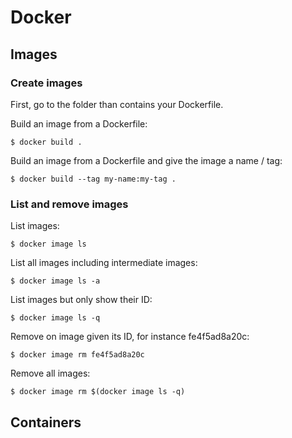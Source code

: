 # Docker


## Images

### Create images

First, go to the folder than contains your Dockerfile.

Build an image from a Dockerfile:

```
$ docker build .
```

Build an image from a Dockerfile and give the image a name / tag:

```
$ docker build --tag my-name:my-tag .
```

### List and remove images

List images:

```
$ docker image ls
```

List all images including intermediate images:

```
$ docker image ls -a
```

List images but only show their ID:

```
$ docker image ls -q
```

Remove on image given its ID, for instance fe4f5ad8a20c:

```
$ docker image rm fe4f5ad8a20c
```

Remove all images:

```
$ docker image rm $(docker image ls -q)
```

## Containers
